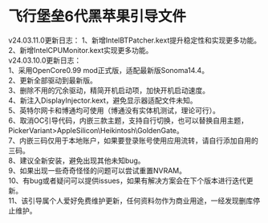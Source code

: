 # 飞行堡垒6代黑苹果引导文件
v24.03.11.0更新日志： 
1、新增IntelBTPatcher.kext提升稳定性和实现更多功能。  
2、新增IntelCPUMonitor.kext实现更多功能。  
v24.03.10.0更新日志：  
1、采用OpenCore0.99 mod正式版，适配最新版Sonoma14.4。  
2、更新全部驱动到最新版。  
3、删除不用的冗余驱动，精简开机启动项，加快开机启动速度。  
4、新注入DisplayInjector.kext，避免显示器适配文件未知。  
5、英特尔网卡和博通均可使用（博通没有实体机测试，理论可行）。  
6、取消OC引导代码，内嵌三款主题，支持自行切换，也可以替换自用主题，PickerVariant>AppleSilicon\Heikintosh\GoldenGate。  
7、内嵌三码仅用于本地账户，如果要登录账号使用应用流转，请自行添加自用的三码。  
8、建议全新安装，避免出现其他未知bug。  
9、如果出现一些奇奇怪怪的问题可以尝试重置NVRAM。  
10、有bug或者疑问可以提供issues，如果有解决方案会在下个版本进行迭代更新。  
11、该引导属个人爱好免费维护更新，任何资料勿作为商业用途，一经发现删库停止维护。  
